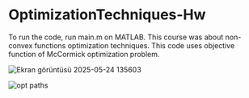 # OptimizationTechniques-Hw
To run the code, run main.m on MATLAB. This course was about non-convex functions optimization techniques.
This code uses objective function of McCormick optimization problem. 

![Ekran görüntüsü 2025-05-24 135603](https://github.com/user-attachments/assets/cd21744a-6b84-4a5f-af6d-b02a140620f8)

![opt paths](https://github.com/user-attachments/assets/c7942762-77b3-4a39-a92f-1d09df62b76e)
